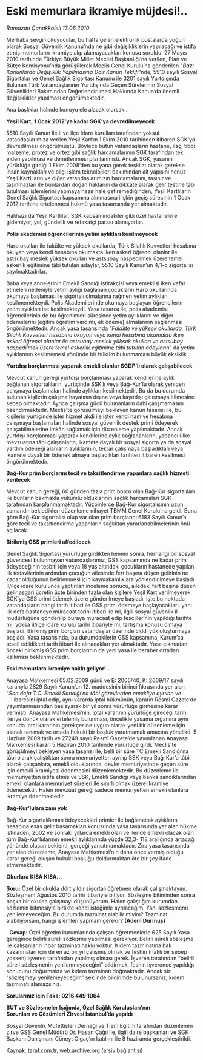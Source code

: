 # Eski memurlara ikramiye müjdesi!.. 

*Ramazan Çanakkaleli 13.06.2010*

<div class="yazi">
<p>Merhaba sevgili okuyucular, bu hafta gelen elektronik postalarda yoğun olarak Sosyal Güvenlik Kanunu’nda ne gibi değişikliklerin yapılacağı ve istifa etmiş memurların ikramiye alıp alamayacakları konusu soruldu. 27 Mayıs 2010 tarihinde Türkiye Büyük Millet Meclisi Başkanlığı’na verilen, Plan ve Bütçe Komisyonu’nda görüşülerek Meclis Genel Kurulu’na gönderilen “<i>Bazı Kanunlarda Değişiklik Yapılmasına Dair Kanun Teklifi</i>”nde, 5510 sayılı Sosyal Sigortalar ve Genel Sağlık Sigortası Kanunu ile 3201 sayılı Yurtdışında Bulunan Türk Vatandaşlarının Yurtdışında Geçen Sürelerinin Sosyal Güvenlikleri Bakımından Değerlendirilmesi Hakkında Kanun’da önemli değişiklikler yapılması öngörülmektedir.</p>
<p>Ana başlıklar halinde konuyu ele alacak olursak... <br/></p>
<p><b>Yeşil Kart, 1 Ocak 2012’ye kadar SGK’ya devredilmeyecek</b></p>
<p>5510 Sayılı Kanun ile il ve ilçe idare kurulları tarafından yoksul vatandaşlarımıza verilen Yeşil Kart’ın 1 Ekim 2010 tarihinden itibaren SGK’ya devredilmesi öngörülmüştü. Böylece bütün vatandaşların hastane, ilaç, tıbbi malzeme, protez ve ortez gibi sağlık harcamalarının SGK tarafından tek elden yapılması ve denetlenmesi planlanmıştı. Ancak SGK, yasanın yürürlüğe girdiği 1 Ekim 2008’den bu yana gerek teşkilat olarak gerekse insan kaynakları ve bilgi işlem teknolojileri bakımından alt yapısını henüz Yeşil Kartlıların ve diğer vatandaşlarımızın harcamalarını, taşınır ve taşınmazları ile bunlardan doğan haklarını da dikkate alarak gelir testine tâbi tutulması işlemlerini yapmaya hazır hale getiremediğinden, Yeşil Kartlıların Genel Sağlık Sigortası kapsamına alınmasına ilişkin geçiş sürecinin 1 Ocak 2012 tarihine ertelenmesi hükmü yasa tasarısında yer almaktadır.</p>
<p>Hâlihazırda Yeşil Kartlılar, SGK kapsamındakiler gibi özel hastanelere gidemiyor, yol, gündelik ve refakatçi parası alamıyorlar. <br/></p>
<p><b>Polis akademisi öğrencilerinin yetim aylıkları kesilmeyecek</b></p>
<p>Harp okulları ile fakülte ve yüksek okullarda, Türk Silahlı Kuvvetleri hesabına okuyan veya kendi hesabına okumakta iken askerî öğrenci olanlar ile astsubay meslek yüksek okulları ve astsubay naspedilmek üzere temel askerlik eğitimine tâbi tutulan adaylar, 5510 Sayılı Kanun’un 4/1-c sigortalısı sayılmaktadırlar.</p>
<p>Baba veya annelerinin Emekli Sandığı iştirakçisi veya emeklisi iken vefat etmeleri nedeniyle yetim aylığı bağlanan çocukların Harp okullarında okumaya başlaması ile sigortalı olmalarına rağmen yetim aylıkları kesilmemekteydi. Polis Akademilerinde okumaya başlayan öğrencilerin yetim aylıkları ise kesilmekteydi. Yasa tasarısı ile, polis akademisi öğrencilerinin de bu öğrenimleri süresince yetim aylıklarını ve diğer ödemelerini (eğitim öğretim yardımı, ek ödeme) almalarının sağlanması öngörülmektedir. Ancak yasa tasarısında “<i>Fakülte ve yüksek okullarda, Türk Silahlı Kuvvetleri hesabına okuyan veya kendi hesabına okumakta iken askerî öğrenci olanlar ile astsubay meslek yüksek okulları ve astsubay naspedilmek üzere temel askerlik eğitimine tâbi tutulan adayların</i>” da yetim aylıklarının kesilmemesi yönünde bir hüküm bulunmaması büyük eksiklik. <br/></p>
<p><b>Yurtdışı borçlanması yaparak emekli olanlar SGDP’li olarak çalışabilecek</b></p>
<p>Mevcut kanun gereği yurtdışı borçlanması yaparak kendilerine aylık bağlanan sigortalıların, yurtiçinde SSK’lı veya Bağ-Kur’lu olarak yeniden çalışmaya başlamaları halinde aylıkları kesilmektedir. Bu da bu durumda bulunan kişilerin çalışma hayatının dışına veya kayıtdışı çalışmaya itilmesine sebep olmaktadır. Ayrıca çalışma gücü bulunanların dahi çalışmamasını özendirmektedir. Meclis’te görüşülmeyi bekleyen kanun tasarısı ile, bu kişilerin yurtiçinde ister hizmet akdi ile ister kendi nam ve hesabına çalışmaya başlamaları halinde sosyal güvenlik destek primi ödeyerek çalışabilmelerine imkân sağlamak için düzenleme yapılmaktadır. Ancak yurtdışı borçlanması yaparak kendilerine aylık bağlananların, yabancı ülke mevzuatına tâbi çalışanların, ikamete dayalı bir sosyal sigorta ya da sosyal yardım ödeneği alanların aylıklarının, tekrar çalışmaya başladıkları veya ikamete dayalı bir ödenek almaya başladıkları tarihten itibaren kesilmesi öngörülmektedir. <br/></p>
<p><b>Bağ-Kur prim borçlarını tecil ve taksitlendirme yapanlara sağlık hizmeti verilecek</b></p>
<p>Mevcut kanun gereği, 60 günden fazla prim borcu olan Bağ-Kur sigortalıları ile bunların bakmakla yükümlü olduklarının sağlık harcamaları SGK tarafından karşılanmamaktadır. Yüzbinlerce Bağ-Kur sigortalısının uzun zamandır bekledikleri düzenleme nihayet TBMM Genel Kurulu’na geldi. Buna göre Bağ-Kur sigortalısı olup var olan prim borçlarını 6183 Sayılı Kanun’a göre tecil ve taksitlendirme yapanların sağlıktan yararlanabilmelerinin önü açılacak. <br/></p>
<p><b>Birikmiş GSS primleri affedilecek</b></p>
<p>Genel Sağlık Sigortası yürürlüğe girdikten hemen sonra, herhangi bir sosyal güvencesi bulunmayan vatandaşlarımız, GSS kapsamında ne kadar prim ödeyeceğinin tesbiti için veya 18 yaş altındaki çocukların hastanede yapılan ilk tedavilerinin ardından çocuğun ailesinde fert başına düşen gelirinin ne kadar olduğunun belirlenmesi için kaymakamlıklara yönlendirilmeye başladı. İl/ilçe idare kurulunca yaptırılan inceleme sonucu, ailedeki fert başına düşen gelir asgari ücretin üçte birinden fazla olan kişilere Yeşil Kart verilmeyerek SGK’ya GSS primi ödemek üzere gönderilmeye başladı. İşte bu noktada vatandaşların hangi tarih itibari ile GSS primi ödemeye başlayacakları, yani ilk defa hastaneye müracaat tarihi itibari ile mi, ilgili sosyal güvenlik il müdürlüğüne gönderilip buraya müracaat edip tescillerinin yapıldığı tarihte mi, yoksa il/ilçe idare kurulu tarihi itibariyle mi, tartışma konusu olmaya başladı. Birikmiş prim borçları vatandaşlar üzerinde ciddi yük oluşturmaya başladı. Yasa tasarısında, bu durumdakilerin GSS kapsamına, Kurum’ca tescil edildikleri tarih itibari ile alınacakları yer almaktadır. Yasa çıkmadan önceki birikmiş GSS prim borçlarının da yeni yasa ile beraber ortadan kalkması beklenmektedir. <br/></p>
<p><b>Eski memurlara ikramiye hakkı geliyor!..</b></p>
<p>Anayasa Mahkemesi 05.02.2009 günü ve E: 2005/40, K: 2009/17 sayılı kararıyla 2829 Sayılı Kanun’un 12. maddesinin birinci fıkrasında yer alan “<i>Son defa T.C. Emekli Sandığı’na tâbi görevlerden emekliye ayrılan ve ...</i>’<i> </i>ibaresini iptal edip, aynı kararda iptal hükmünün, kararın Resmî Gazete’de yayımlanmasından başlayarak bir yıl sonra yürürlüğe girmesine karar vermişti. Anayasa Mahkemesi’nin, iptal kararının yürürlüğe gireceği tarihi ileriye dönük olarak ertelemiş bulunması, öncelikle yasama organına aynı konuda iptal kararının gerekçesine uygun olarak yeni bir düzenleme için olanak tanımak ve ortada hukuki bir boşluk yaratmamak amacına yönelikti. 5 Haziran 2009 tarih ve 27249 sayılı Resmî Gazete’de yayımlanan Anayasa Mahkemesi kararı 5 Haziran 2010 tarihinde yürürlüğe girdi. Meclis’te görüşülmeyi bekleyen yasa tasarısı ile, belli bir süre TC Emekli Sandığı’na tâbi olarak çalıştıktan sonra memuriyetten ayrılıp SSK veya Bağ-Kur’a tâbi olarak çalışanlara, emekli olduklarında, devlet memuriyetinde geçen süre için emekli ikramiyesi ödenmesini düzenlemektedir. Bu düzenleme ile memuriyetten istifa etmiş ve SSK, Emekli Sandığı veya banka sandıklarından emekli olanlara memuriyet süreleri ile sınırlı olmak üzere ikramiye ödenecektir. Halen mevzuat gereği sadece memuriyetten emekli olanlara ikramiye ödenmektedir. <br/></p>
<p><b>Bağ-Kur’lulara zam yok</b></p>
<p>Bağ-Kur sigortalılarının ödeyecekleri primler ile bağlanacak aylıkların hesabına esas gelir basamakları konusunda yasa tasarısında yer alan hükme istinaden, 2002 ve sonraki yıllarda emekli olan ve ileride emekli olacak olan tüm Bağ-Kur’lularının emekli aylıklarında yüzde 32,3- 118 aralığında artacağı yönünde oluşan beklenti, gerçeği yansıtmamaktadır. Zira yasa tasarısında yer alan düzenleme, Anayasa Mahkemesi’nin daha önce vermiş olduğu karar gereği oluşan hukuki boşluğu doldurmaktan öte bir şey ifade etmemektedir. <br/></p>
<p><b>Okurlara KISA KISA...</b></p>
<p><b>Soru:</b> Özel bir okulda dört yıldır sigortalı öğretmen olarak çalışmaktayım. Sözleşmem Ağustos 2010 tarihi itibariyle bitiyor. Sözleşme bitiminden sonra başka bir okulda çalışmayı düşünüyorum. Halen çalıştığım kurumdan sözlemin bitmesiyle birlikte kendi isteğimle ayrılacağım. Yani sözleşmemi yenilemeyeceğim. Bu durumda tazminat alabilir miyim? Tazminat alabiliyorsam, hangi işlemleri yapmam gerekir? <b>(Adem Durmuş)</b></p>
<p>  <b>Cevap: </b>Özel öğretim kurumlarında çalışan öğretmenlerle 625 Sayılı Yasa gereğince belirli süreli sözleşme yapılması gerekiyor. Belirli süreli sözleşme ile çalışanların ihbar tazminatı hakkı yoktur. Kıdem tazminatına hak kazanmaları için de en az bir yıl çalışmış olmak ve feshin (haklı bir sebep yokken) işveren tarafından yapılmış olması gerek. İşveren tarafından “belirli süreli sözleşmenin yenilenmeyeceğini” bildirmek, feshin işverence yapıldığı sonucunu doğurmakta ve kıdem tazminatı doğmaktadır. Ancak siz “sözleşmeyi yenilemeyeceğim” şeklinde bildirimde bulunursanız, kıdem tazminatı alamazsınız.</p>
<p><b>Sorularınız için Faks: 0216 449 1064</b> <br/></p>
<p><b>SUT ve Sözleşmeler Işığında, Özel Sağlık Kuruluşları’nın </b> <br/><b>Sorunları ve Çözümleri Zirvesi İstanbul’da yapıldı</b></p>
<p>Sosyal Güvenlik Müfettişleri Derneği ve Tiem Eğitim tarafından düzenlenen zirve GSS Genel Müdürü Dr. Hasan Çağıl ile, ilgili daire başkanları ve SGK Başkanı Danışmanı Cüneyt Olgaç’ın katılımı ile 8 haziranda gerçekleştirildi.</p></div>

Kaynak: [taraf.com.tr](http://www.taraf.com.tr:80/ramazan-canakkaleli/makale-eski-memurlara-ikramiye-mujdesi.htm), [web.archive.org (arşiv bağlantısı)](http://web.archive.org/web/20100615004058/http://www.taraf.com.tr:80/ramazan-canakkaleli/makale-eski-memurlara-ikramiye-mujdesi.htm)
